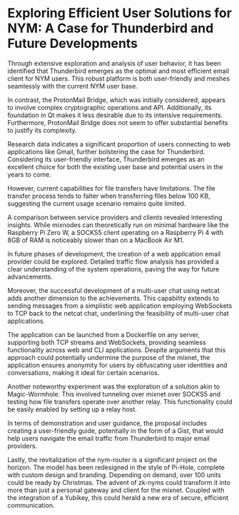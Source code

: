 # Exploring Efficient User Solutions for NYM: A Case for Thunderbird and Future Developments

Through extensive exploration and analysis of user behavior, it has been identified that Thunderbird emerges as the optimal and most efficient email client for NYM users. This robust platform is both user-friendly and meshes seamlessly with the current NYM user base.

In contrast, the ProtonMail Bridge, which was initially considered, appears to involve complex cryptographic operations and API. Additionally, its foundation in Qt makes it less desirable due to its intensive requirements. Furthermore, ProtonMail Bridge does not seem to offer substantial benefits to justify its complexity.

Research data indicates a significant proportion of users connecting to web applications like Gmail, further bolstering the case for Thunderbird. Considering its user-friendly interface, Thunderbird emerges as an excellent choice for both the existing user base and potential users in the years to come.

However, current capabilities for file transfers have limitations. The file transfer process tends to falter when transferring files below 100 KB, suggesting the current usage scenario remains quite limited.

A comparison between service providers and clients revealed interesting insights. While mixnodes can theoretically run on minimal hardware like the Raspberry Pi Zero W, a SOCKS5 client operating on a Raspberry Pi 4 with 8GB of RAM is noticeably slower than on a MacBook Air M1.

In future phases of development, the creation of a web application email provider could be explored. Detailed traffic flow analysis has provided a clear understanding of the system operations, paving the way for future advancements.

Moreover, the successful development of a multi-user chat using netcat adds another dimension to the achievements. This capability extends to sending messages from a simplistic web application employing WebSockets to TCP back to the netcat chat, underlining the feasibility of multi-user chat applications.

The application can be launched from a Dockerfile on any server, supporting both TCP streams and WebSockets, providing seamless functionality across web and CLI applications. Despite arguments that this approach could potentially undermine the purpose of the mixnet, the application ensures anonymity for users by obfuscating user identities and conversations, making it ideal for certain scenarios.

Another noteworthy experiment was the exploration of a solution akin to Magic-Wormhole. This involved tunneling over mixnet over SOCKS5 and testing how file transfers operate over another relay. This functionality could be easily enabled by setting up a relay host.

In terms of demonstration and user guidance, the proposal includes creating a user-friendly guide, potentially in the form of a Gist, that would help users navigate the email traffic from Thunderbird to major email providers.

Lastly, the revitalization of the nym-router is a significant project on the horizon. The model has been redesigned in the style of Pi-Hole, complete with custom design and branding. Depending on demand, over 100 units could be ready by Christmas. The advent of zk-nyms could transform it into more than just a personal gateway and client for the mixnet. Coupled with the integration of a Yubikey, this could herald a new era of secure, efficient communication.
